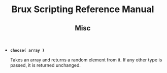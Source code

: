 # <center>**Brux Scripting Reference Manual**</center>
## <center>Misc</center>



&nbsp;

* <a name="choose"></a>**`choose( array )`**

  Takes an array and returns a random element from it. If any other type is passed, it is returned unchanged.


